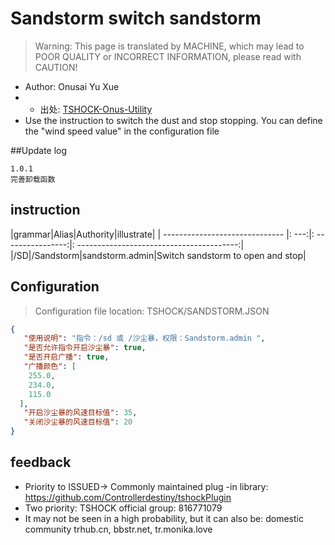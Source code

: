 # Sandstorm switch sandstorm

> Warning: This page is translated by MACHINE, which may lead to POOR QUALITY or INCORRECT INFORMATION, please read with CAUTION!

- Author: Onusai Yu Xue
- - 出处: [TSHOCK-Onus-Utility](https://github.com/onusai/tshock-onus-utility) 
- Use the instruction to switch the dust and stop stopping. You can define the "wind speed value" in the configuration file

 ##Update log

```
1.0.1
完善卸载函数
```
## instruction

|grammar|Alias|Authority|illustrate|
| ------------------------------ |: ---:|: ----------------:|: ----------------------------------------:|
|/SD|/Sandstorm|sandstorm.admin|Switch sandstorm to open and stop|

## Configuration
> Configuration file location: TSHOCK/SANDSTORM.JSON
```json
{
   "使用说明": "指令：/sd 或 /沙尘暴，权限：Sandstorm.admin ",
   "是否允许指令开启沙尘暴": true,
   "是否开启广播": true,
   "广播颜色": [
    255.0,
    234.0,
    115.0
  ],
   "开启沙尘暴的风速目标值": 35,
   "关闭沙尘暴的风速目标值": 20
}
```
## feedback
- Priority to ISSUED-> Commonly maintained plug -in library: https://github.com/Controllerdestiny/tshockPlugin
- Two priority: TSHOCK official group: 816771079
- It may not be seen in a high probability, but it can also be: domestic community trhub.cn, bbstr.net, tr.monika.love